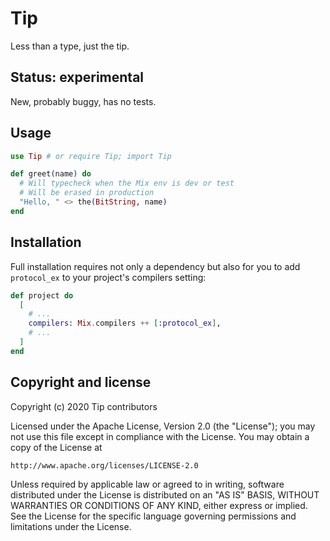 # Tip

Less than a type, just the tip.

## Status: experimental

New, probably buggy, has no tests.

## Usage

```elixir
use Tip # or require Tip; import Tip

def greet(name) do
  # Will typecheck when the Mix env is dev or test
  # Will be erased in production
  "Hello, " <> the(BitString, name)
end
```

## Installation

Full installation requires not only a dependency but also for you to
add `protocol_ex` to your project's compilers setting:

```elixir
def project do
  [
    # ...
    compilers: Mix.compilers ++ [:protocol_ex],
    # ...
  ]
end
```

## Copyright and license

Copyright (c) 2020 Tip contributors

Licensed under the Apache License, Version 2.0 (the "License");
you may not use this file except in compliance with the License.
You may obtain a copy of the License at

    http://www.apache.org/licenses/LICENSE-2.0

Unless required by applicable law or agreed to in writing, software
distributed under the License is distributed on an "AS IS" BASIS,
WITHOUT WARRANTIES OR CONDITIONS OF ANY KIND, either express or implied.
See the License for the specific language governing permissions and
limitations under the License.
